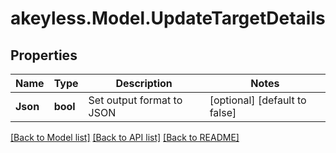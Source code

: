 # akeyless.Model.UpdateTargetDetails

## Properties

Name | Type | Description | Notes
------------ | ------------- | ------------- | -------------
**Json** | **bool** | Set output format to JSON | [optional] [default to false]

[[Back to Model list]](../README.md#documentation-for-models) [[Back to API list]](../README.md#documentation-for-api-endpoints) [[Back to README]](../README.md)

